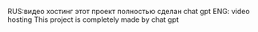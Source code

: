 RUS:видео хостинг этот проект полностью сделан chat gpt 
ENG: video hosting This project is completely made by chat gpt
